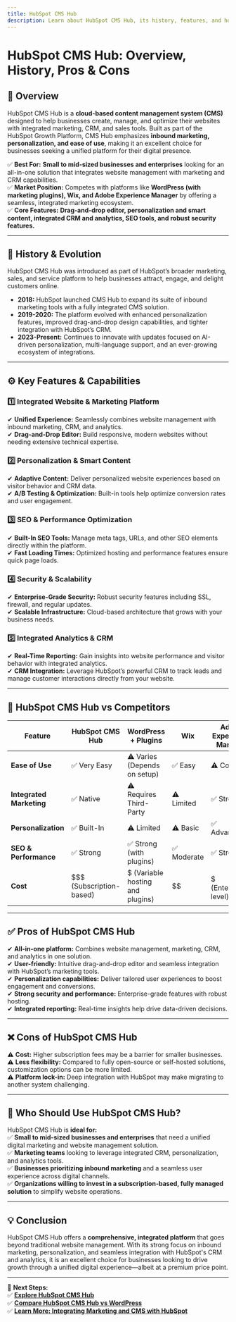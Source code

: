 ```yaml
---
title: HubSpot CMS Hub
description: Learn about HubSpot CMS Hub, its history, features, and how it compares to other website and content management platforms.
---
```


# **HubSpot CMS Hub: Overview, History, Pros & Cons**

## **📌 Overview**  
HubSpot CMS Hub is a **cloud-based content management system (CMS)** designed to help businesses create, manage, and optimize their websites with integrated marketing, CRM, and sales tools. Built as part of the HubSpot Growth Platform, CMS Hub emphasizes **inbound marketing, personalization, and ease of use**, making it an excellent choice for businesses seeking a unified platform for their digital presence.

✅ **Best For:** **Small to mid-sized businesses and enterprises** looking for an all-in-one solution that integrates website management with marketing and CRM capabilities.  
✅ **Market Position:** Competes with platforms like **WordPress (with marketing plugins), Wix, and Adobe Experience Manager** by offering a seamless, integrated marketing ecosystem.  
✅ **Core Features:** **Drag-and-drop editor, personalization and smart content, integrated CRM and analytics, SEO tools, and robust security features.**

---

## **📜 History & Evolution**  
HubSpot CMS Hub was introduced as part of HubSpot’s broader marketing, sales, and service platform to help businesses attract, engage, and delight customers online.

- **2018:** HubSpot launched CMS Hub to expand its suite of inbound marketing tools with a fully integrated CMS solution.  
- **2019-2020:** The platform evolved with enhanced personalization features, improved drag-and-drop design capabilities, and tighter integration with HubSpot’s CRM.  
- **2023-Present:** Continues to innovate with updates focused on AI-driven personalization, multi-language support, and an ever-growing ecosystem of integrations.

---

## **⚙️ Key Features & Capabilities**

### **1️⃣ Integrated Website & Marketing Platform**  
✔ **Unified Experience:** Seamlessly combines website management with inbound marketing, CRM, and analytics.  
✔ **Drag-and-Drop Editor:** Build responsive, modern websites without needing extensive technical expertise.

### **2️⃣ Personalization & Smart Content**  
✔ **Adaptive Content:** Deliver personalized website experiences based on visitor behavior and CRM data.  
✔ **A/B Testing & Optimization:** Built-in tools help optimize conversion rates and user engagement.

### **3️⃣ SEO & Performance Optimization**  
✔ **Built-In SEO Tools:** Manage meta tags, URLs, and other SEO elements directly within the platform.  
✔ **Fast Loading Times:** Optimized hosting and performance features ensure quick page loads.

### **4️⃣ Security & Scalability**  
✔ **Enterprise-Grade Security:** Robust security features including SSL, firewall, and regular updates.  
✔ **Scalable Infrastructure:** Cloud-based architecture that grows with your business needs.

### **5️⃣ Integrated Analytics & CRM**  
✔ **Real-Time Reporting:** Gain insights into website performance and visitor behavior with integrated analytics.  
✔ **CRM Integration:** Leverage HubSpot’s powerful CRM to track leads and manage customer interactions directly from your website.

---

## **🔄 HubSpot CMS Hub vs Competitors**

| Feature                   | HubSpot CMS Hub        | WordPress + Plugins      | Wix                | Adobe Experience Manager |
|---------------------------|------------------------|--------------------------|--------------------|--------------------------|
| **Ease of Use**           | ✅ Very Easy           | ⚠ Varies (Depends on setup) | ✅ Easy          | ⚠ Complex               |
| **Integrated Marketing**  | ✅ Native              | ⚠ Requires Third-Party   | ⚠ Limited         | ✅ Strong                |
| **Personalization**       | ✅ Built-In            | ⚠ Limited                | ⚠ Basic           | ✅ Advanced              |
| **SEO & Performance**     | ✅ Strong              | ✅ Strong (with plugins)  | ✅ Moderate       | ✅ Strong                |
| **Cost**                  | $$$ (Subscription-based) | $ (Variable hosting and plugins) | $$             | $$$$$ (Enterprise-level) |

---

## **✅ Pros of HubSpot CMS Hub**  
✔ **All-in-one platform:** Combines website management, marketing, CRM, and analytics in one solution.  
✔ **User-friendly:** Intuitive drag-and-drop editor and seamless integration with HubSpot’s marketing tools.  
✔ **Personalization capabilities:** Deliver tailored user experiences to boost engagement and conversions.  
✔ **Strong security and performance:** Enterprise-grade features with robust hosting.  
✔ **Integrated reporting:** Real-time insights help drive data-driven decisions.

---

## **❌ Cons of HubSpot CMS Hub**  
⚠ **Cost:** Higher subscription fees may be a barrier for smaller businesses.  
⚠ **Less flexibility:** Compared to fully open-source or self-hosted solutions, customization options can be more limited.  
⚠ **Platform lock-in:** Deep integration with HubSpot may make migrating to another system challenging.

---

## **🎯 Who Should Use HubSpot CMS Hub?**  
HubSpot CMS Hub is **ideal for:**  
✅ **Small to mid-sized businesses and enterprises** that need a unified digital marketing and website management solution.  
✅ **Marketing teams** looking to leverage integrated CRM, personalization, and analytics tools.  
✅ **Businesses prioritizing inbound marketing** and a seamless user experience across digital channels.  
✅ **Organizations willing to invest in a subscription-based, fully managed solution** to simplify website operations.

---

## **💡 Conclusion**  
HubSpot CMS Hub offers a **comprehensive, integrated platform** that goes beyond traditional website management. With its strong focus on inbound marketing, personalization, and seamless integration with HubSpot's CRM and analytics, it is an excellent choice for businesses looking to drive growth through a unified digital experience—albeit at a premium price point.

---

🚀 **Next Steps:**  
✅ **[Explore HubSpot CMS Hub](https://www.hubspot.com/products/cms)**  
✅ **[Compare HubSpot CMS Hub vs WordPress](#)**  
✅ **[Learn More: Integrating Marketing and CMS with HubSpot](#)**
